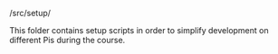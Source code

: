 /src/setup/

This folder contains setup scripts in order to simplify development on different Pis during the course.
